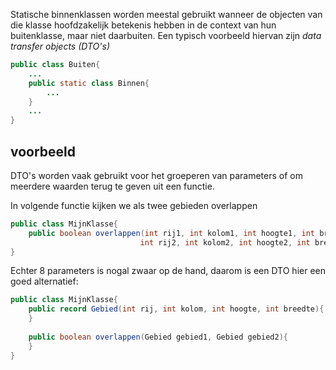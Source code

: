 Statische binnenklassen worden meestal gebruikt wanneer de objecten van die klasse hoofdzakelijk betekenis hebben in de context van hun buitenklasse, maar niet daarbuiten.
Een typisch voorbeeld hiervan zijn _data transfer objects (DTO's)_ 

```java
public class Buiten{
	...
	public static class Binnen{
		...
	}
	...
}
```

## voorbeeld
DTO's worden vaak gebruikt voor het groeperen van parameters of om meerdere waarden terug te geven uit een functie.

In volgende functie kijken we als twee gebieden overlappen
```java
public class MijnKlasse{
	public boolean overlappen(int rij1, int kolom1, int hoogte1, int breedte1,
							 int rij2, int kolom2, int hoogte2, int breedte2)
}
```

Echter 8 parameters is nogal zwaar op de hand, daarom is een DTO hier een goed alternatief:
```java
public class MijnKlasse{
	public record Gebied(int rij, int kolom, int hoogte, int breedte){
	}
	
	public boolean overlappen(Gebied gebied1, Gebied gebied2){
	}
}
```